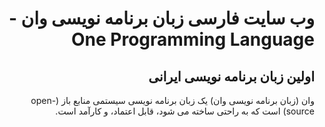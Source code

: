 <div dir="rtl">

# وب سایت فارسی زبان برنامه نویسی وان - One Programming Language

## اولین زبان برنامه نویسی ایرانی

وان (زبان برنامه نویسی وان) یک زبان برنامه نویسی سیستمی منابع باز (open-source) است که به راحتی ساخته می شود، قابل اعتماد، و کارآمد است.

</div>
